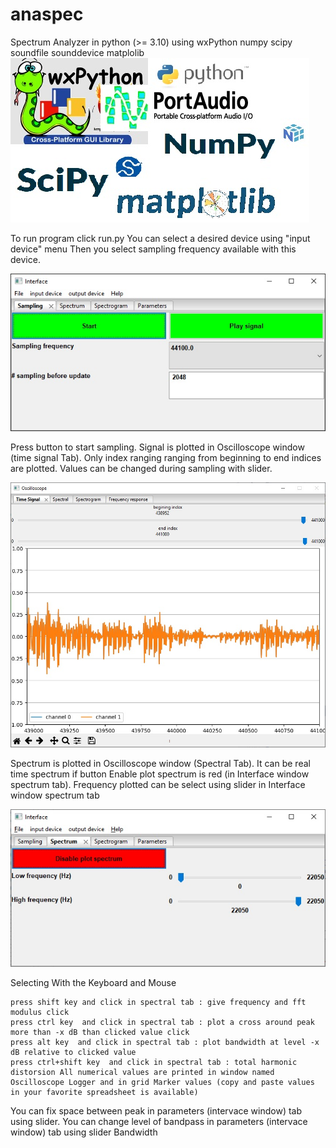 # anaspec
Spectrum Analyzer in python (>= 3.10)
using wxPython numpy scipy soundfile sounddevice matplolib
![alt text](https://github.com/LaurentBerger/anaspec/blob/master/anaspec.jpg)

To run program click run.py
You can select a desired device using  "input device" menu
Then you select sampling frequency available with this device.
 
![alt text](https://github.com/LaurentBerger/anaspec/blob/master/images/interface.jpg)

Press button to start sampling. Signal is plotted in  Oscilloscope window (time signal Tab). Only index ranging ranging from beginning to end indices are plotted. Values can be changed during sampling with slider.

![alt text](https://github.com/LaurentBerger/anaspec/blob/master/images/time_signal.jpg)

Spectrum  is plotted in  Oscilloscope window (Spectral Tab). It can be real time spectrum if button Enable plot spectrum is red (in Interface window spectrum tab). Frequency plotted can be select using slider in Interface window spectrum tab

![alt text](https://github.com/LaurentBerger/anaspec/blob/master/images/interface_spectrum.jpg)


Selecting With the Keyboard and Mouse

    press shift key and click in spectral tab : give frequency and fft modulus click
    press ctrl key  and click in spectral tab : plot a cross around peak more than -x dB than clicked value click
    press alt key  and click in spectral tab : plot bandwidth at level -x dB relative to clicked value
    press ctrl+shift key  and click in spectral tab : total harmonic distorsion All numerical values are printed in window named Oscilloscope Logger and in grid Marker values (copy and paste values in your favorite spreadsheet is available)

You can fix space between peak in parameters (intervace window) tab using slider.
You can change level of bandpass in parameters (intervace window) tab using slider Bandwidth
